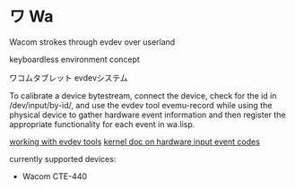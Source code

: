 
# ワ Wa

Wacom strokes through evdev over userland

keyboardless environment concept

ワコムタブレット evdevシステム

To calibrate a device bytestream, connect the device, check for the id in /dev/input/by-id/, and use the evdev tool evemu-record while using the physical device to gather hardware event information and then register the appropriate functionality for each event in wa.lisp.

[working with evdev tools](https://www.freedesktop.org/wiki/Evemu/)
[kernel doc on hardware input event codes](https://www.kernel.org/doc/Documentation/input/event-codes.txt)

currently supported devices:
* Wacom CTE-440

